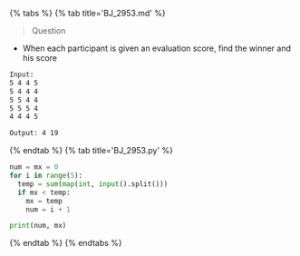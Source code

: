 {% tabs %}
{% tab title='BJ_2953.md' %}

> Question

* When each participant is given an evaluation score, find the winner and his score

```txt
Input:
5 4 4 5
5 4 4 4
5 5 4 4
5 5 5 4
4 4 4 5

Output: 4 19
```

{% endtab %}
{% tab title='BJ_2953.py' %}

```py
num = mx = 0
for i in range(5):
  temp = sum(map(int, input().split()))
  if mx < temp:
    mx = temp
    num = i + 1

print(num, mx)
```

{% endtab %}
{% endtabs %}
